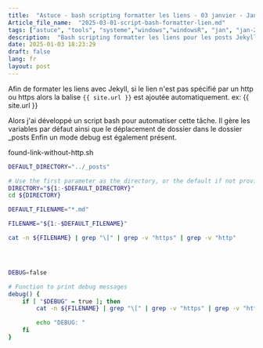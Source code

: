 ```yaml
--- 
title:  "Astuce - bash scripting formatter les liens - 03 janvier - Janvier 2024 - Scripting"
Article_file_name:  "2025-03-01-script-bash-formatter-lien.md"
tags: ["astuce", "tools", "systeme","windows","windowsR", "jan", "jan-2025"]
description:  "Bash scripting formatter les liens pour les posts Jekyll sans https - http - 03 Janvier"
date: 2025-01-03 18:23:29
draft: false 
lang: fr
layout: post
---
```



Afin de formater les liens avec Jekyll, si le lien n'est pas spécifié par un http ou https alors la balise `{{ site.url }}` est ajoutée automatiquement. ex: {{ site.url }}



Alors j'ai développé un script bash pour automatiser cette tâche. Il gère les variables par défaut ainsi que le déplacement de dossier dans le dossier _posts
Enfin un mode debug est également présent.


found-link-without-http.sh
```bash
DEFAULT_DIRECTORY="../_posts"

# Use the first parameter as the directory, or the default if not provided
DIRECTORY="${1:-$DEFAULT_DIRECTORY}"
cd ${DIRECTORY}

DEFAULT_FILENAME="*.md"

FILENAME="${1:-$DEFAULT_FILENAME}"

cat -n ${FILENAME} | grep "\[" | grep -v "https" | grep -v "http" 




DEBUG=false

# Function to print debug messages
debug() {
    if [ "$DEBUG" = true ]; then
        cat -n ${FILENAME} | grep "\[" | grep -v "https" | grep -v "http" | grep -v "tag" | grep -v "md"

        echo "DEBUG: "
    fi
}
```

